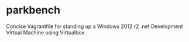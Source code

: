 # parkbench

Concise Vagrantfile for standing up a Windows 2012 r2 .net Development Virtual Machine using Virtualbox.

